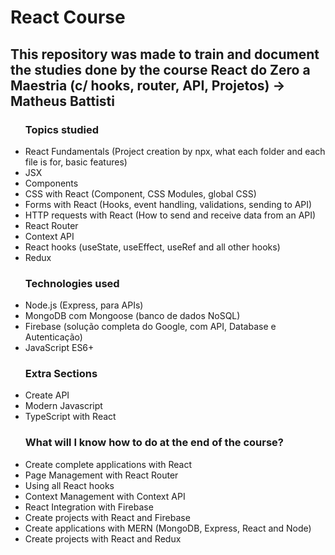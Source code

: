 <h1>React Course</h1>
<h2>This repository was made to train and document the studies done by the course React do Zero a Maestria (c/ hooks, router, API, Projetos) -> Matheus Battisti</h2>

<list>
    <ul>
        <h3>Topics studied</h3>
        <li>React Fundamentals (Project creation by npx, what each folder and each file is for, basic features)</li>
        <li>JSX</li>
        <li>Components</li>
        <li>CSS with React (Component, CSS Modules, global CSS)</li>
        <li>Forms with React (Hooks, event handling, validations, sending to API)</li>
        <li>HTTP requests with React (How to send and receive data from an API)</li>
        <li>React Router</li>
        <li>Context API</li>
        <li>React hooks (useState, useEffect, useRef and all other hooks)</li>
        <li>Redux</li>
    </ul>
    <ul>
        <h3>Technologies used</h3>
        <li>Node.js (Express, para APIs)</li>
        <li>MongoDB com Mongoose (banco de dados NoSQL)</li>
        <li>Firebase (solução completa do Google, com API, Database e Autenticação)</li>
        <li>JavaScript ES6+</li>
    </ul>
    <ul>
        <h3>Extra Sections</h3>
        <li>Create API</li>
        <li>Modern Javascript</li>
        <li>TypeScript with React</li>
    </ul>
    <ul>
        <h3>What will I know how to do at the end of the course?</h3>
        <li>Create complete applications with React</li>
        <li>Page Management with React Router</li>
        <li>Using all React hooks</li>
        <li>Context Management with Context API</li>
        <li>React Integration with Firebase</li>
        <li>Create projects with React and Firebase</li>
        <li>Create applications with MERN (MongoDB, Express, React and Node)</li>
        <li>Create projects with React and Redux</li>
    </ul>
</list>
